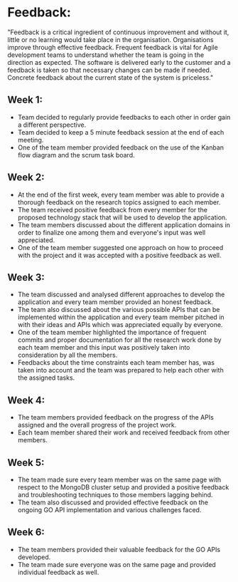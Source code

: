 # Feedback:

"Feedback is a critical ingredient of continuous improvement and without it, little or no learning would take place in the organisation. Organisations improve through effective feedback. Frequent feedback is vital for Agile development teams to understand whether the team is going in the direction as expected. The software is delivered early to the customer and a feedback is taken so that necessary changes can be made if needed. Concrete feedback about the current state of the system is priceless."

## Week 1:
* Team decided to regularly provide feedbacks to each other in order gain a different perspective.
* Team decided to keep a 5 minute feedback session at the end of each meeting.
* One of the team member provided feedback on the use of the Kanban flow diagram and the scrum task board.

## Week 2:
* At the end of the first week, every team member was able to provide a thorough feedback on the research topics assigned to each member.
* The team received positive feedback from every member for the proposed technology stack that will be used to develop the application.
* The team members discussed about the  different application domains in order to finalize one among them and everyone's input was well appreciated.
* One of the team member suggested one approach on how to proceed with the project and it was accepted with a positive feedback as well.

## Week 3:
* The team discussed and analysed different approaches to develop the application and every team member provided an honest feedback.
* The team also discussed about the various possible APIs that can be implemented within the application and every team member pitched in with their ideas and APIs which was appreciated equally by everyone.
* One of the team member highlighted the importance of frequent commits and proper documentation for all the research work done by each team member and this input was positively taken into consideration by all the members.
* Feedbacks about the time constraints each team member has, was taken into account and the team was prepared to help each other with the assigned tasks.

## Week 4:
* The team members provided feedback on the progress of the APIs assigned and the overall progress of the project work.
* Each team member shared their work and received feedback from other members.

## Week 5:
* The team made sure every team member was on the same page with respect to the MongoDB cluster setup and provided a positive feedback and troubleshooting techniques to those members lagging behind.
* The team also discussed and provided effective feedback on the ongoing GO API implementation and various challenges faced.

## Week 6:
* The team members provided their valuable feedback for the GO APIs developed.
* The team made sure everyone was on the same page and provided individual feedback as well.


